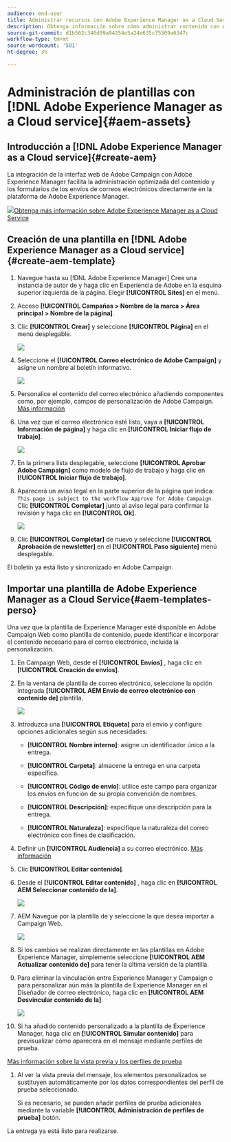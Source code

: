 ```yaml
---
audience: end-user
title: Administrar recursos con Adobe Experience Manager as a Cloud Service
description: Obtenga información sobre cómo administrar contenido con Adobe Experience Manager as a Cloud Service
source-git-commit: d1b562c346d99a94254e5a24e635c75509a6347c
workflow-type: tm+mt
source-wordcount: '501'
ht-degree: 3%

---
```


# Administración de plantillas con [!DNL Adobe Experience Manager as a Cloud service]{#aem-assets}

## Introducción a [!DNL Adobe Experience Manager as a Cloud service]{#create-aem}

La integración de la interfaz web de Adobe Campaign con Adobe Experience Manager facilita la administración optimizada del contenido y los formularios de los envíos de correos electrónicos directamente en la plataforma de Adobe Experience Manager.

![](assets/do-not-localize/book.png)[Obtenga más información sobre Adobe Experience Manager as a Cloud Service](https://experienceleague.adobe.com/docs/experience-manager-cloud-service/content/sites/authoring/getting-started/quick-start.html?lang=en)

## Creación de una plantilla en [!DNL Adobe Experience Manager as a Cloud service]{#create-aem-template}

1. Navegue hasta su [!DNL Adobe Experience Manager] Cree una instancia de autor de y haga clic en Experiencia de Adobe en la esquina superior izquierda de la página. Elegir **[!UICONTROL Sites]** en el menú.

1. Acceso **[!UICONTROL Campañas > Nombre de la marca > Área principal > Nombre de la página]**.

1. Clic **[!UICONTROL Crear]** y seleccione **[!UICONTROL Página]** en el menú desplegable.

   ![](assets/aem_1.png)

1. Seleccione el **[!UICONTROL Correo electrónico de Adobe Campaign]** y asigne un nombre al boletín informativo.

   ![](assets/aem_2.png)

1. Personalice el contenido del correo electrónico añadiendo componentes como, por ejemplo, campos de personalización de Adobe Campaign. [Más información](https://experienceleague.adobe.com/docs/experience-manager-65/content/sites/authoring/aem-adobe-campaign/campaign.html?lang=en#editing-email-content)

1. Una vez que el correo electrónico esté listo, vaya a **[!UICONTROL Información de página]** y haga clic en **[!UICONTROL Iniciar flujo de trabajo]**.

   ![](assets/aem_3.png)

1. En la primera lista desplegable, seleccione **[!UICONTROL Aprobar Adobe Campaign]** como modelo de flujo de trabajo y haga clic en **[!UICONTROL Iniciar flujo de trabajo]**.

1. Aparecerá un aviso legal en la parte superior de la página que indica: `This page is subject to the workflow Approve for Adobe Campaign`. Clic **[!UICONTROL Completar]** junto al aviso legal para confirmar la revisión y haga clic en **[!UICONTROL Ok]**.

   ![](assets/aem_4.png)

1. Clic **[!UICONTROL Completar]** de nuevo y seleccione **[!UICONTROL Aprobación de newsletter]** en el **[!UICONTROL Paso siguiente]** menú desplegable.

El boletín ya está listo y sincronizado en Adobe Campaign.

## Importar una plantilla de Adobe Experience Manager as a Cloud Service{#aem-templates-perso}

Una vez que la plantilla de Experience Manager esté disponible en Adobe Campaign Web como plantilla de contenido, puede identificar e incorporar el contenido necesario para el correo electrónico, incluida la personalización.

1. En Campaign Web, desde el **[!UICONTROL Envíos]** , haga clic en **[!UICONTROL Creación de envíos]**.

1. En la ventana de plantilla de correo electrónico, seleccione la opción integrada **[!UICONTROL AEM Envío de correo electrónico con contenido de]** plantilla.

   ![](assets/aem_5.png)

1. Introduzca una **[!UICONTROL Etiqueta]** para el envío y configure opciones adicionales según sus necesidades:

   * **[!UICONTROL Nombre interno]**: asigne un identificador único a la entrega.

   * **[!UICONTROL Carpeta]**: almacene la entrega en una carpeta específica.

   * **[!UICONTROL Código de envío]**: utilice este campo para organizar los envíos en función de su propia convención de nombres.

   * **[!UICONTROL Descripción]**: especifique una descripción para la entrega.

   * **[!UICONTROL Naturaleza]**: especifique la naturaleza del correo electrónico con fines de clasificación.

1. Definir un **[!UICONTROL Audiencia]** a su correo electrónico. [Más información](../email/create-email.md#define-audience)

1. Clic **[!UICONTROL Editar contenido]**.

1. Desde el **[!UICONTROL Editar contenido]** , haga clic en **[!UICONTROL AEM Seleccionar contenido de la]**.

   ![](assets/aem_6.png)

1. AEM Navegue por la plantilla de y seleccione la que desea importar a Campaign Web.

   ![](assets/aem_8.png)

1. Si los cambios se realizan directamente en las plantillas en Adobe Experience Manager, simplemente seleccione **[!UICONTROL AEM Actualizar contenido de]** para tener la última versión de la plantilla.

1. Para eliminar la vinculación entre Experience Manager y Campaign o para personalizar aún más la plantilla de Experience Manager en el Diseñador de correo electrónico, haga clic en **[!UICONTROL AEM Desvincular contenido de la]**.

   ![](assets/aem_9.png)

1. Si ha añadido contenido personalizado a la plantilla de Experience Manager, haga clic en **[!UICONTROL Simular contenido]** para previsualizar cómo aparecerá en el mensaje mediante perfiles de prueba.

[Más información sobre la vista previa y los perfiles de prueba](../preview-test/preview-content.md)

1. Al ver la vista previa del mensaje, los elementos personalizados se sustituyen automáticamente por los datos correspondientes del perfil de prueba seleccionado.

   Si es necesario, se pueden añadir perfiles de prueba adicionales mediante la variable **[!UICONTROL Administración de perfiles de prueba]** botón.

La entrega ya está listo para realizarse.
